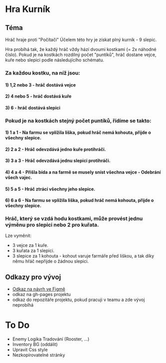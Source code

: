 # Hra Kurník

## Téma
Hráč hraje proti "Počítači"
Účelem této hry je získat plný kurník - 9 slepic. 

Hra probíhá tak, že každý hráč vždy hází dvoumi kostkami (= 2x náhodné číslo). 
Pokud je na kostkách rozdílný počet "puntíků", hráč dostane vejce, kuře nebo slepici podle následujícího schématu.
### Za každou kostku, na níž jsou: 
#### 1) 1,2 nebo 3 - hráč dostává vejce
#### 2) 4 nebo 5 - hráč dostává kuře
#### 3) 6 - hráč dostává slepici

### Pokud je na kostkách stejný počet puntíků, řídíme se takto:
#### 1) 1 a 1 - Na farmu se vplížila liška, pokud hráč nemá kohouta, přijde o všechny slepice.
#### 2) 2 a 2 - Hráč odevzdává jedno kuře protihráči.
#### 3) 3 a 3 - Hráč odevzdává jednu slepici protihráči.
#### 4) 4 a 4 - Přišla bída a na farmě se musely sníst všechna vejce - Odebrání všech vajec.
#### 5) 5 a 5 - Hráč ztrácí všechny jeho slepice.
#### 6) 6 a 6 - Na farmu se vplížila liška, pokud hráč nemá kohouta, přijde o všechny slepice.

### Hráč, který se vzdá hodu kostkami, může provést jednu výměnu pro slepici nebo 2 pro kuřata.
Lze vyměnit:
- 3 vejce za 1 kuře.
- 3 kuřata za 1 slepici.
- 3 slepice za 1 kohouta - kohout varuje farmáře před liškou, a tak díky němu hřáč nepřijde o žádnou slepici.

      

## Odkazy pro vývoj

- [Odkaz na návrh ve Figmě](https://www.figma.com/file/JlE8cicrQmF1oupIM8Pmh9/Kurn%C3%ADk?type=design&mode=design&t=GfJ49UKFPqAt40W8-1)
- odkaz na gh-pages projektu
- odkaz do repozitáře projektu, pokud pracuji v teamu a zde vývoj neprobíhá
# To Do
- Enemy Logika Tradování (Rooster, ...)
- Inventory BG (oddálit)
- Upravit Css style
- Nezkopírovatelné stránky
